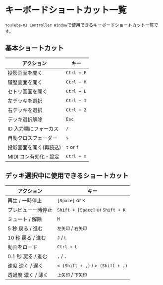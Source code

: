 # キーボードショートカット一覧

`YouTube-VJ Controller Window`で使用できるキーボードショートカット一覧です。

## 基本ショートカット

| アクション             | キー       |
| ---------------------- | ---------- |
| 投影画面を開く         | `Ctrl + P` |
| 履歴画面を開く         | `Ctrl + H` |
| セトリ画面を開く       | `Ctrl + L` |
| 左デッキを選択         | `Ctrl + 1` |
| 右デッキを選択         | `Ctrl + 2` |
| デッキ選択解除         | `Esc`      |
| ID 入力欄にフォーカス  | `/`        |
| 自動クロスフェーダー   | `s`        |
| 投影画面を開く(再読込) | `t` or `f` |
| MIDI コン有効化・設定  | `Ctrl + m` |

## デッキ選択中に使用できるショートカット

| アクション         | キー                              |
| ------------------ | --------------------------------- |
| 再生 / 一時停止    | `[Space]` or `K`                  |
| プレビュー一時停止 | `Shift + [Space]` or `Shift + K`  |
| ミュート / 解除    | `M`                               |
| 5 秒 戻る / 進む   | `左矢印` / `右矢印`               |
| 10 秒 戻る / 進む  | `J` / `L`                         |
| 動画をロード       | `Ctrl + L`                        |
| 0.1 秒 戻る / 進む | `,` / `.`                         |
| 速度 速く / 遅く   | `< (Shift + ,)` / `> (Shift + .)` |
| 透過度 濃く / 薄く | `上矢印` / `下矢印`               |
